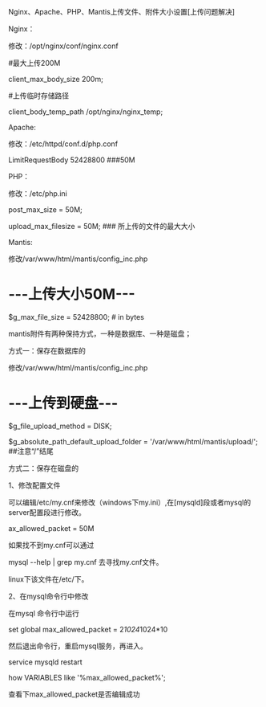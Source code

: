 Nginx、Apache、PHP、Mantis上传文件、附件大小设置[上传问题解决]
 
Nginx：

修改：/opt/nginx/conf/nginx.conf

#最大上传200M

client_max_body_size 200m;

#上传临时存储路径

client_body_temp_path /opt/nginx/nginx_temp;

Apache:

修改：/etc/httpd/conf.d/php.conf

LimitRequestBody 52428800 ###50M

PHP：

修改：/etc/php.ini

post_max_size = 50M;

upload_max_filesize = 50M; ### 所上传的文件的最大大小

Mantis:

修改/var/www/html/mantis/config_inc.php

# ---上传大小50M---

$g_max_file_size = 52428800; # in bytes

mantis附件有两种保持方式，一种是数据库、一种是磁盘；

方式一：保存在数据库的

修改/var/www/html/mantis/config_inc.php

# ---上传到硬盘---

$g_file_upload_method = DISK;

$g_absolute_path_default_upload_folder = '/var/www/html/mantis/upload/'; ##注意“/”结尾

方式二：保存在磁盘的

1、修改配置文件

可以编辑/etc/my.cnf来修改（windows下my.ini）,在[mysqld]段或者mysql的server配置段进行修改。

  ax_allowed_packet = 50M

如果找不到my.cnf可以通过

mysql --help | grep my.cnf
去寻找my.cnf文件。

linux下该文件在/etc/下。

2、在mysql命令行中修改

在mysql 命令行中运行

set global max_allowed_packet = 2*1024*1024*10

  然后退出命令行，重启mysql服务，再进入。

  service mysqld restart

  how VARIABLES like '%max_allowed_packet%';

查看下max_allowed_packet是否编辑成功
